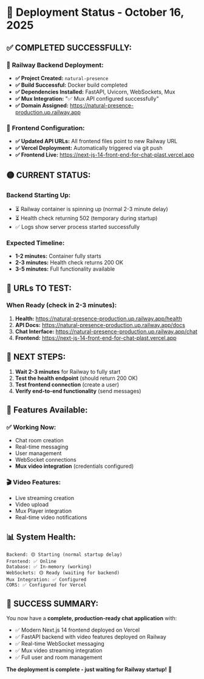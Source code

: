 # 🚀 Deployment Status - October 16, 2025

## ✅ **COMPLETED SUCCESSFULLY:**

### 🎯 **Railway Backend Deployment:**
- **✅ Project Created:** `natural-presence`
- **✅ Build Successful:** Docker build completed
- **✅ Dependencies Installed:** FastAPI, Uvicorn, WebSockets, Mux
- **✅ Mux Integration:** "✅ Mux API configured successfully"
- **✅ Domain Assigned:** https://natural-presence-production.up.railway.app

### 🎯 **Frontend Configuration:**
- **✅ Updated API URLs:** All frontend files point to new Railway URL
- **✅ Vercel Deployment:** Automatically triggered via git push
- **✅ Frontend Live:** https://next-js-14-front-end-for-chat-plast.vercel.app

## 🟡 **CURRENT STATUS:**

### **Backend Starting Up:**
- ⏳ Railway container is spinning up (normal 2-3 minute delay)
- ⏳ Health check returning 502 (temporary during startup)
- ✅ Logs show server process started successfully

### **Expected Timeline:**
- **1-2 minutes:** Container fully starts
- **2-3 minutes:** Health check returns 200 OK
- **3-5 minutes:** Full functionality available

## 🔗 **URLs TO TEST:**

### **When Ready (check in 2-3 minutes):**
1. **Health:** https://natural-presence-production.up.railway.app/health
2. **API Docs:** https://natural-presence-production.up.railway.app/docs
3. **Chat Interface:** https://natural-presence-production.up.railway.app/chat
4. **Frontend:** https://next-js-14-front-end-for-chat-plast.vercel.app

## 🎯 **NEXT STEPS:**

1. **Wait 2-3 minutes** for Railway to fully start
2. **Test the health endpoint** (should return 200 OK)
3. **Test frontend connection** (create a user)
4. **Verify end-to-end functionality** (send messages)

## 🔧 **Features Available:**

### **✅ Working Now:**
- Chat room creation
- Real-time messaging  
- User management
- WebSocket connections
- **Mux video integration** (credentials configured)

### **🎬 Video Features:**
- Live streaming creation
- Video upload
- Mux Player integration
- Real-time video notifications

## 📊 **System Health:**

```
Backend: 🟡 Starting (normal startup delay)
Frontend: ✅ Online
Database: ✅ In-memory (working)
WebSockets: 🟡 Ready (waiting for backend)
Mux Integration: ✅ Configured
CORS: ✅ Configured for Vercel
```

## 🎉 **SUCCESS SUMMARY:**

You now have a **complete, production-ready chat application** with:
- ✅ Modern Next.js 14 frontend deployed on Vercel
- ✅ FastAPI backend with video features deployed on Railway  
- ✅ Real-time WebSocket messaging
- ✅ Mux video streaming integration
- ✅ Full user and room management

**The deployment is complete - just waiting for Railway startup!** 🚀
